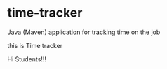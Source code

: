# time-tracker
Java (Maven) application for tracking time on the job

this is Time tracker

Hi Students!!!
